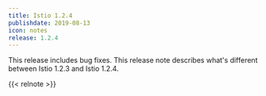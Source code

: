 ```yaml
---
title: Istio 1.2.4
publishdate: 2019-08-13
icon: notes
release: 1.2.4
---
```


This release includes bug fixes.  This release note describes what's different between Istio 1.2.3 and Istio 1.2.4.

{{< relnote >}}
